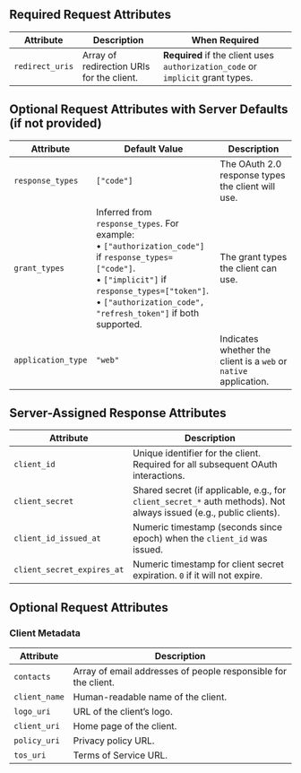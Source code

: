 ## Required Request Attributes 

| Attribute       | Description                               | When Required                                                                   |
| --------------- | ----------------------------------------- | ------------------------------------------------------------------------------- |
| `redirect_uris` | Array of redirection URIs for the client. | **Required** if the client uses `authorization_code` or `implicit` grant types. |


## Optional Request Attributes with Server Defaults (if not provided)

| Attribute          | Default Value                                                                                                                                                                                                                 | Description                                                      |
| ------------------ | ----------------------------------------------------------------------------------------------------------------------------------------------------------------------------------------------------------------------------- | ---------------------------------------------------------------- |
| `response_types`   | `["code"]`                                                                                                                                                                                                                    | The OAuth 2.0 response types the client will use.                |
| `grant_types`      | Inferred from `response_types`. For example:<br>• `["authorization_code"]` if `response_types=["code"]`.<br>• `["implicit"]` if `response_types=["token"]`.<br>• `["authorization_code", "refresh_token"]` if both supported. | The grant types the client can use.                              |
| `application_type` | `"web"`                                                                                                                                                                                                                       | Indicates whether the client is a `web` or `native` application. |


## Server-Assigned Response Attributes

| Attribute                  | Description                                                                                                        |
| -------------------------- | ------------------------------------------------------------------------------------------------------------------ |
| `client_id`                | Unique identifier for the client. Required for all subsequent OAuth interactions.                                  |
| `client_secret`            | Shared secret (if applicable, e.g., for `client_secret_*` auth methods). Not always issued (e.g., public clients). |
| `client_id_issued_at`      | Numeric timestamp (seconds since epoch) when the `client_id` was issued.                                           |
| `client_secret_expires_at` | Numeric timestamp for client secret expiration. `0` if it will not expire.                                         |


## Optional Request Attributes 

### Client Metadata

| Attribute     | Description                                                    |
| ------------- | -------------------------------------------------------------- |
| `contacts`    | Array of email addresses of people responsible for the client. |
| `client_name` | Human-readable name of the client.                             |
| `logo_uri`    | URL of the client’s logo.                                      |
| `client_uri`  | Home page of the client.                                       |
| `policy_uri`  | Privacy policy URL.                                            |
| `tos_uri`     | Terms of Service URL.                                          |
